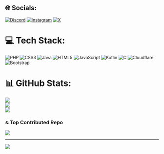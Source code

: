 ## 🌐 Socials:
[![Discord](https://img.shields.io/badge/Discord-%237289DA.svg?logo=discord&logoColor=white)]([https://discord.com/users/363400581294850050](https://discord.com/invite/3gW9YryhYX)) [![Instagram](https://img.shields.io/badge/Instagram-%23E4405F.svg?logo=Instagram&logoColor=white)](https://instagram.com/acegoal07) [![X](https://img.shields.io/badge/X-black.svg?logo=X&logoColor=white)](https://x.com/acegoal07) 

# 💻 Tech Stack:
![PHP](https://img.shields.io/badge/php-%23777BB4.svg?style=for-the-badge&logo=php&logoColor=white) ![CSS3](https://img.shields.io/badge/css3-%231572B6.svg?style=for-the-badge&logo=css3&logoColor=white) ![Java](https://img.shields.io/badge/java-%23ED8B00.svg?style=for-the-badge&logo=openjdk&logoColor=white) ![HTML5](https://img.shields.io/badge/html5-%23E34F26.svg?style=for-the-badge&logo=html5&logoColor=white) ![JavaScript](https://img.shields.io/badge/javascript-%23323330.svg?style=for-the-badge&logo=javascript&logoColor=%23F7DF1E) ![Kotlin](https://img.shields.io/badge/kotlin-%237F52FF.svg?style=for-the-badge&logo=kotlin&logoColor=white) ![C](https://img.shields.io/badge/c-%2300599C.svg?style=for-the-badge&logo=c&logoColor=white) ![Cloudflare](https://img.shields.io/badge/Cloudflare-F38020?style=for-the-badge&logo=Cloudflare&logoColor=white) ![Bootstrap](https://img.shields.io/badge/bootstrap-%238511FA.svg?style=for-the-badge&logo=bootstrap&logoColor=white)
# 📊 GitHub Stats:
![](https://github-readme-stats.vercel.app/api?username=acegoal07&theme=dark&hide_border=true&include_all_commits=true&count_private=false)<br/>
![](https://github-readme-streak-stats.herokuapp.com/?user=acegoal07&theme=dark&hide_border=true)<br/>
![](https://github-readme-stats.vercel.app/api/top-langs/?username=acegoal07&theme=dark&hide_border=true&include_all_commits=true&count_private=false&layout=compact)

### 🔝 Top Contributed Repo
![](https://github-contributor-stats.vercel.app/api?username=acegoal07&limit=5&theme=dark&combine_all_yearly_contributions=true)

---
[![](https://visitcount.itsvg.in/api?id=acegoal07&icon=0&color=0)](https://visitcount.itsvg.in)

<!-- Proudly created with GPRM ( https://gprm.itsvg.in ) -->
